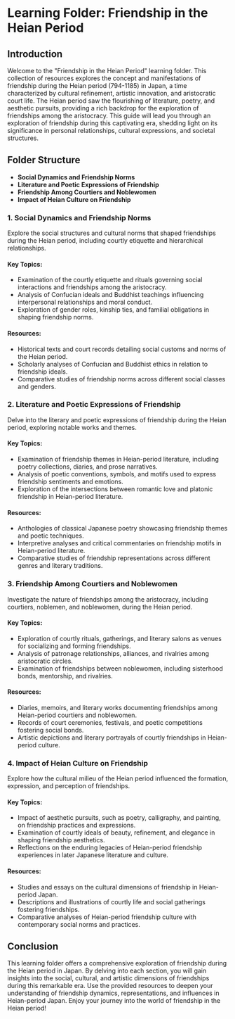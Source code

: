 # Learning Folder: Friendship in the Heian Period

## Introduction
Welcome to the "Friendship in the Heian Period" learning folder. This collection of resources explores the concept and manifestations of friendship during the Heian period (794-1185) in Japan, a time characterized by cultural refinement, artistic innovation, and aristocratic court life. The Heian period saw the flourishing of literature, poetry, and aesthetic pursuits, providing a rich backdrop for the exploration of friendships among the aristocracy. This guide will lead you through an exploration of friendship during this captivating era, shedding light on its significance in personal relationships, cultural expressions, and societal structures.

## Folder Structure
- **Social Dynamics and Friendship Norms**
- **Literature and Poetic Expressions of Friendship**
- **Friendship Among Courtiers and Noblewomen**
- **Impact of Heian Culture on Friendship**

### 1. Social Dynamics and Friendship Norms
Explore the social structures and cultural norms that shaped friendships during the Heian period, including courtly etiquette and hierarchical relationships.

#### Key Topics:
- Examination of the courtly etiquette and rituals governing social interactions and friendships among the aristocracy.
- Analysis of Confucian ideals and Buddhist teachings influencing interpersonal relationships and moral conduct.
- Exploration of gender roles, kinship ties, and familial obligations in shaping friendship norms.

#### Resources:
- Historical texts and court records detailing social customs and norms of the Heian period.
- Scholarly analyses of Confucian and Buddhist ethics in relation to friendship ideals.
- Comparative studies of friendship norms across different social classes and genders.

### 2. Literature and Poetic Expressions of Friendship
Delve into the literary and poetic expressions of friendship during the Heian period, exploring notable works and themes.

#### Key Topics:
- Examination of friendship themes in Heian-period literature, including poetry collections, diaries, and prose narratives.
- Analysis of poetic conventions, symbols, and motifs used to express friendship sentiments and emotions.
- Exploration of the intersections between romantic love and platonic friendship in Heian-period literature.

#### Resources:
- Anthologies of classical Japanese poetry showcasing friendship themes and poetic techniques.
- Interpretive analyses and critical commentaries on friendship motifs in Heian-period literature.
- Comparative studies of friendship representations across different genres and literary traditions.

### 3. Friendship Among Courtiers and Noblewomen
Investigate the nature of friendships among the aristocracy, including courtiers, noblemen, and noblewomen, during the Heian period.

#### Key Topics:
- Exploration of courtly rituals, gatherings, and literary salons as venues for socializing and forming friendships.
- Analysis of patronage relationships, alliances, and rivalries among aristocratic circles.
- Examination of friendships between noblewomen, including sisterhood bonds, mentorship, and rivalries.

#### Resources:
- Diaries, memoirs, and literary works documenting friendships among Heian-period courtiers and noblewomen.
- Records of court ceremonies, festivals, and poetic competitions fostering social bonds.
- Artistic depictions and literary portrayals of courtly friendships in Heian-period culture.

### 4. Impact of Heian Culture on Friendship
Explore how the cultural milieu of the Heian period influenced the formation, expression, and perception of friendships.

#### Key Topics:
- Impact of aesthetic pursuits, such as poetry, calligraphy, and painting, on friendship practices and expressions.
- Examination of courtly ideals of beauty, refinement, and elegance in shaping friendship aesthetics.
- Reflections on the enduring legacies of Heian-period friendship experiences in later Japanese literature and culture.

#### Resources:
- Studies and essays on the cultural dimensions of friendship in Heian-period Japan.
- Descriptions and illustrations of courtly life and social gatherings fostering friendships.
- Comparative analyses of Heian-period friendship culture with contemporary social norms and practices.

## Conclusion
This learning folder offers a comprehensive exploration of friendship during the Heian period in Japan. By delving into each section, you will gain insights into the social, cultural, and artistic dimensions of friendships during this remarkable era. Use the provided resources to deepen your understanding of friendship dynamics, representations, and influences in Heian-period Japan. Enjoy your journey into the world of friendship in the Heian period!
